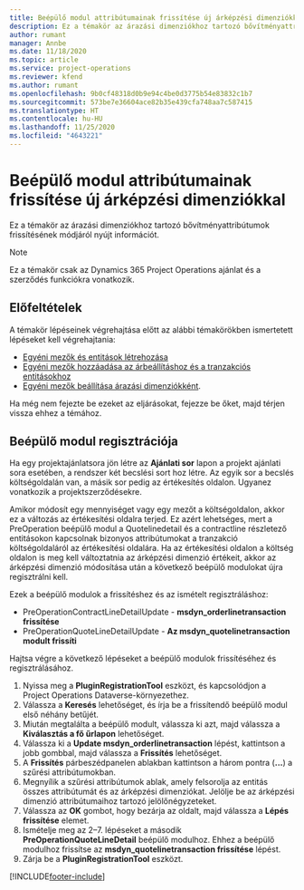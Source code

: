 ```yaml
---
title: Beépülő modul attribútumainak frissítése új árképzési dimenziókkal
description: Ez a témakör az árazási dimenziókhoz tartozó bővítményattribútumok frissítésének módjáról nyújt információt.
author: rumant
manager: Annbe
ms.date: 11/18/2020
ms.topic: article
ms.service: project-operations
ms.reviewer: kfend
ms.author: rumant
ms.openlocfilehash: 9b0cf48318d0b9e94c4be0d3775b54e83832c1b7
ms.sourcegitcommit: 573be7e36604ace82b35e439cfa748aa7c587415
ms.translationtype: HT
ms.contentlocale: hu-HU
ms.lasthandoff: 11/25/2020
ms.locfileid: "4643221"
---
```

# <a name="update-plug-in-attributes-with-new-pricing-dimensions"></a>Beépülő modul attribútumainak frissítése új árképzési dimenziókkal

Ez a témakör az árazási dimenziókhoz tartozó bővítményattribútumok frissítésének módjáról nyújt információt.

> [!NOTE]
> Ez a témakör csak az Dynamics 365 Project Operations ajánlat és a szerződés funkciókra vonatkozik.

## <a name="prerequisites"></a>Előfeltételek
A témakör lépéseinek végrehajtása előtt az alábbi témakörökben ismertetett lépéseket kell végrehajtania:

  - [Egyéni mezők és entitások létrehozása](create-custom-fields-entities-pricing-dimensions.md) 
  - [Egyéni mezők hozzáadása az árbeállításhoz és a tranzakciós entitásokhoz ](add-custom-fields-price-setup-transactional-entities.md)
  - [Egyéni mezők beállítása árazási dimenziókként](set-up-custom-fields-pricing-dimensions.md). 
  
Ha még nem fejezte be ezeket az eljárásokat, fejezze be őket, majd térjen vissza ehhez a témához.

## <a name="register-a-plug-in"></a>Beépülő modul regisztrációja
Ha egy projektajánlatsora jön létre az **Ajánlati sor** lapon a projekt ajánlati sora esetében, a rendszer két becslési sort hoz létre. Az egyik sor a becslés költségoldalán van, a másik sor pedig az értékesítés oldalon. Ugyanez vonatkozik a projektszerződésekre.

Amikor módosít egy mennyiséget vagy egy mezőt a költségoldalon, akkor ez a változás az értékesítési oldalra terjed. Ez azért lehetséges, mert a PreOperation beépülő modul a Quotelinedetail és a contractline részletező entitásokon kapcsolnak bizonyos attribútumokat a tranzakció költségoldaláról az értékesítési oldalára. Ha az értékesítési oldalon a költség oldalon is meg kell változtatnia az árképzési dimenzió értékeit, akkor az árképzési dimenzió módosítása után a következő beépülő modulokat újra regisztrálni kell.

Ezek a beépülő modulok a frissítéshez és az ismételt regisztráláshoz:

- PreOperationContractLineDetailUpdate - **msdyn_orderlinetransaction frissítése**
- PreOperationQuoteLineDetailUpdate - **Az msdyn_quotelinetransaction modult frissíti**

Hajtsa végre a következő lépéseket a beépülő modulok frissítéséhez és regisztrálásához.

1. Nyissa meg a **PluginRegistrationTool** eszközt, és kapcsolódjon a Project Operations Dataverse-környezethez.
2. Válassza a **Keresés** lehetőséget, és írja be a frissítendő beépülő modul első néhány betűjét.
3. Miután megtalálta a beépülő modult, válassza ki azt, majd válassza a **Kiválasztás a fő űrlapon** lehetőséget.
4. Válassza ki a **Update msdyn_orderlinetransaction** lépést, kattintson a jobb gombbal, majd válassza a **Frissítés** lehetőséget.
5. A **Frissítés** párbeszédpanelen ablakban kattintson a három pontra (**...**) a szűrési attribútumokban.
6. Megnyílik a szűrési attribútumok ablak, amely felsorolja az entitás összes attribútumát és az árképzési dimenziókat. Jelölje be az árképzési dimenzió attribútumaihoz tartozó jelölőnégyzeteket.
7. Válassza az **OK** gombot, hogy bezárja az oldalt, majd válassza a **Lépés frissítése** elemet.
8. Ismételje meg az 2–7. lépéseket a második **PreOperationQuoteLineDetail** beépülő modulhoz. Ehhez a beépülő modulhoz frissítse az **msdyn_quotelinetransaction frissítése** lépést.
9. Zárja be a **PluginRegistrationTool** eszközt.


[!INCLUDE[footer-include](../includes/footer-banner.md)]